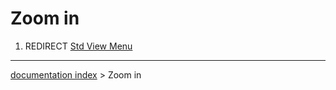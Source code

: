 # Zoom in
1.  REDIRECT [Std View Menu](Std_View_Menu.md)

---
[documentation index](../README.md) > Zoom in
